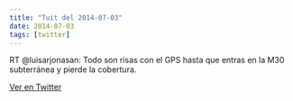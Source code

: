 ```yaml
---
title: "Tuit del 2014-07-03"
date: 2014-07-03
tags: [twitter]
---
```


RT @luisarjonasan: Todo son risas con el GPS hasta que entras en la M30 subterránea y pierde la cobertura.



[Ver en Twitter](https://twitter.com/i/web/status/484607896526000128)
